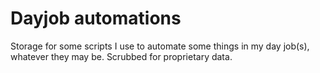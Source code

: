 # Dayjob automations
Storage for some scripts I use to automate some things in my day job(s), whatever they may be. Scrubbed for proprietary data.
